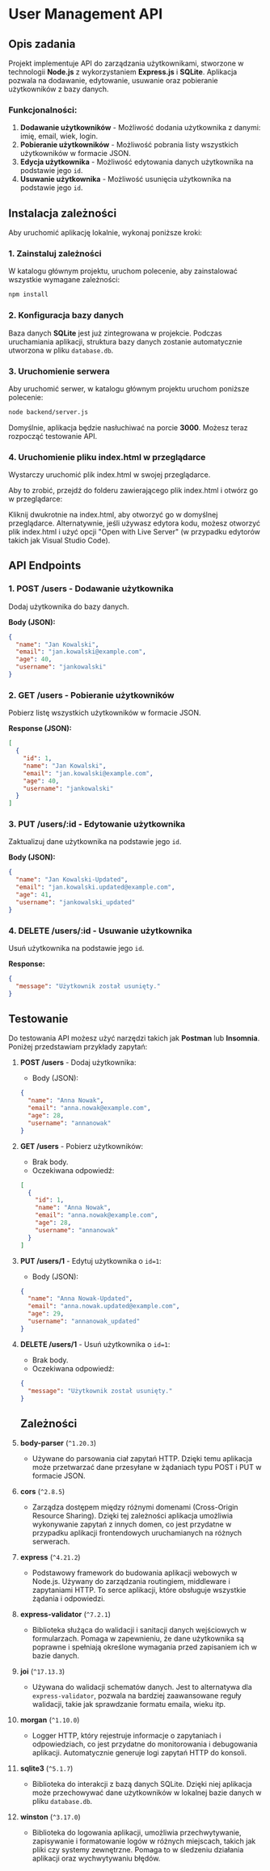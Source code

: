 # User Management API

## Opis zadania

Projekt implementuje API do zarządzania użytkownikami, stworzone w technologii **Node.js** z wykorzystaniem **Express.js** i **SQLite**. Aplikacja pozwala na dodawanie, edytowanie, usuwanie oraz pobieranie użytkowników z bazy danych.

### Funkcjonalności:

1. **Dodawanie użytkowników** - Możliwość dodania użytkownika z danymi: imię, email, wiek, login.
2. **Pobieranie użytkowników** - Możliwość pobrania listy wszystkich użytkowników w formacie JSON.
3. **Edycja użytkownika** - Możliwość edytowania danych użytkownika na podstawie jego `id`.
4. **Usuwanie użytkownika** - Możliwość usunięcia użytkownika na podstawie jego `id`.

## Instalacja zależności

Aby uruchomić aplikację lokalnie, wykonaj poniższe kroki:

### 1. Zainstaluj zależności

W katalogu głównym projektu, uruchom polecenie, aby zainstalować wszystkie wymagane zależności:

```bash
npm install
```

### 2. Konfiguracja bazy danych

Baza danych **SQLite** jest już zintegrowana w projekcie. Podczas uruchamiania aplikacji, struktura bazy danych zostanie automatycznie utworzona w pliku `database.db`.

### 3. Uruchomienie serwera

Aby uruchomić serwer, w katalogu głównym projektu uruchom poniższe polecenie:

```bash
node backend/server.js
```

Domyślnie, aplikacja będzie nasłuchiwać na porcie **3000**. Możesz teraz rozpocząć testowanie API.

### 4. Uruchomienie pliku index.html w przeglądarce

Wystarczy uruchomić plik index.html w swojej przeglądarce.

Aby to zrobić, przejdź do folderu zawierającego plik index.html i otwórz go w przeglądarce:

Kliknij dwukrotnie na index.html, aby otworzyć go w domyślnej przeglądarce.
Alternatywnie, jeśli używasz edytora kodu, możesz otworzyć plik index.html i użyć opcji "Open with Live Server" (w przypadku edytorów takich jak Visual Studio Code).

## API Endpoints

### 1. **POST /users** - Dodawanie użytkownika

Dodaj użytkownika do bazy danych.

**Body (JSON):**

```json
{
  "name": "Jan Kowalski",
  "email": "jan.kowalski@example.com",
  "age": 40,
  "username": "jankowalski"
}
```

### 2. **GET /users** - Pobieranie użytkowników

Pobierz listę wszystkich użytkowników w formacie JSON.

**Response (JSON):**

```json
[
  {
    "id": 1,
    "name": "Jan Kowalski",
    "email": "jan.kowalski@example.com",
    "age": 40,
    "username": "jankowalski"
  }
]
```

### 3. **PUT /users/:id** - Edytowanie użytkownika

Zaktualizuj dane użytkownika na podstawie jego `id`.

**Body (JSON):**

```json
{
  "name": "Jan Kowalski-Updated",
  "email": "jan.kowalski.updated@example.com",
  "age": 41,
  "username": "jankowalski_updated"
}
```

### 4. **DELETE /users/:id** - Usuwanie użytkownika

Usuń użytkownika na podstawie jego `id`.

**Response:**

```json
{
  "message": "Użytkownik został usunięty."
}
```

## Testowanie

Do testowania API możesz użyć narzędzi takich jak **Postman** lub **Insomnia**. Poniżej przedstawiam przykłady zapytań:

1. **POST /users** - Dodaj użytkownika:

   - Body (JSON):

   ```json
   {
     "name": "Anna Nowak",
     "email": "anna.nowak@example.com",
     "age": 28,
     "username": "annanowak"
   }
   ```

2. **GET /users** - Pobierz użytkowników:

   - Brak body.
   - Oczekiwana odpowiedź:

   ```json
   [
     {
       "id": 1,
       "name": "Anna Nowak",
       "email": "anna.nowak@example.com",
       "age": 28,
       "username": "annanowak"
     }
   ]
   ```

3. **PUT /users/1** - Edytuj użytkownika o `id=1`:

   - Body (JSON):

   ```json
   {
     "name": "Anna Nowak-Updated",
     "email": "anna.nowak.updated@example.com",
     "age": 29,
     "username": "annanowak_updated"
   }
   ```

4. **DELETE /users/1** - Usuń użytkownika o `id=1`:

   - Brak body.
   - Oczekiwana odpowiedź:

   ```json
   {
     "message": "Użytkownik został usunięty."
   }
   ```

   ## Zależności

5. **body-parser** (`^1.20.3`)

   - Używane do parsowania ciał zapytań HTTP. Dzięki temu aplikacja może przetwarzać dane przesyłane w żądaniach typu POST i PUT w formacie JSON.

6. **cors** (`^2.8.5`)

   - Zarządza dostępem między różnymi domenami (Cross-Origin Resource Sharing). Dzięki tej zależności aplikacja umożliwia wykonywanie zapytań z innych domen, co jest przydatne w przypadku aplikacji frontendowych uruchamianych na różnych serwerach.

7. **express** (`^4.21.2`)

   - Podstawowy framework do budowania aplikacji webowych w Node.js. Używany do zarządzania routingiem, middleware i zapytaniami HTTP. To serce aplikacji, które obsługuje wszystkie żądania i odpowiedzi.

8. **express-validator** (`^7.2.1`)

   - Biblioteka służąca do walidacji i sanitacji danych wejściowych w formularzach. Pomaga w zapewnieniu, że dane użytkownika są poprawne i spełniają określone wymagania przed zapisaniem ich w bazie danych.

9. **joi** (`^17.13.3`)

   - Używana do walidacji schematów danych. Jest to alternatywa dla `express-validator`, pozwala na bardziej zaawansowane reguły walidacji, takie jak sprawdzanie formatu emaila, wieku itp.

10. **morgan** (`^1.10.0`)

    - Logger HTTP, który rejestruje informacje o zapytaniach i odpowiedziach, co jest przydatne do monitorowania i debugowania aplikacji. Automatycznie generuje logi zapytań HTTP do konsoli.

11. **sqlite3** (`^5.1.7`)

    - Biblioteka do interakcji z bazą danych SQLite. Dzięki niej aplikacja może przechowywać dane użytkowników w lokalnej bazie danych w pliku `database.db`.

12. **winston** (`^3.17.0`)
    - Biblioteka do logowania aplikacji, umożliwia przechwytywanie, zapisywanie i formatowanie logów w różnych miejscach, takich jak pliki czy systemy zewnętrzne. Pomaga to w śledzeniu działania aplikacji oraz wychwytywaniu błędów.
